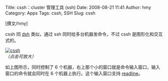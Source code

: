 Title: cssh：cluster 管理工具 (ssh)
Date: 2008-08-21 11:41
Author: hmy
Category: Apps
Tags: cssh, SSH
Slug: cssh

[撰文/hmy]

cssh 同 [dsh](http://linuxtoy.org/archives/dsh.html) 类似，通过 ssh
同时给多台机器发命令，不过 cssh 是图形化和交互式的。

[![cssh](http://i.linuxtoy.org/i/2008/08/cssh-thumb.png)](http://i.linuxtoy.org/i/2008/08/cssh.png)  
*（点击可放大）*

如上图所示，同时控制了 6
个机器，右上那个小的窗口就是命令输入窗口，输入窗口的命令就会同时在 6
个机器上执行。这个输入窗口支持
[readline](http://linuxtoy.org/archives/readline.html)。
